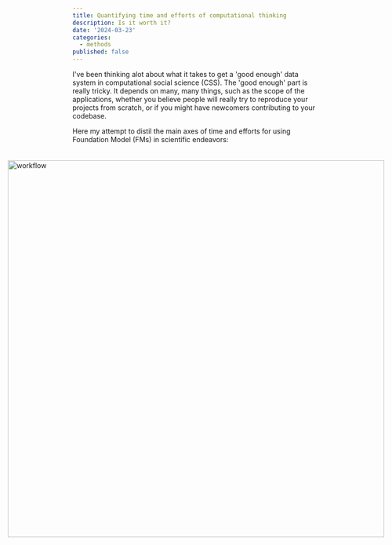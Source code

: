 ```yaml
---
title: Quantifying time and efforts of computational thinking
description: Is it worth it?
date: '2024-03-23'
categories:
  - methods
published: false
---
```



I've been thinking alot about what it takes to get a 'good enough' data system in computational social science (CSS). The 'good enough' part is really tricky. It depends on many, many things, such as the scope of the applications, whether you believe people will really try to reproduce your projects from scratch, or if you might have newcomers contributing to your codebase.

Here my attempt to distil the main axes of time and efforts for using Foundation Model (FMs) in scientific endeavors:

<img src="workflow.png" alt="workflow" class="margin-note"/>



<style>

  h2 {
    margin: 1.5rem 0 1rem 0;
    font-size: 2rem;
  }

  .margin-note {
    width: 80vw; /* Make the element take up the full viewport width */
    position: relative; /* Position relative to its normal position */
    left: 50%; /* Move it to the middle */
    right: 50%; /* Align the right similarly */
    margin-left: -40vw; /* Pull it back to the left edge of the viewport */
    margin-right: -40vw; /* Ensure it stretches to the right edge */
    margin-top: 20px; /* Space between the text and the image */
    max-width: 100vw; /* Prevent it from extending beyond the viewport width */
  }


</style>